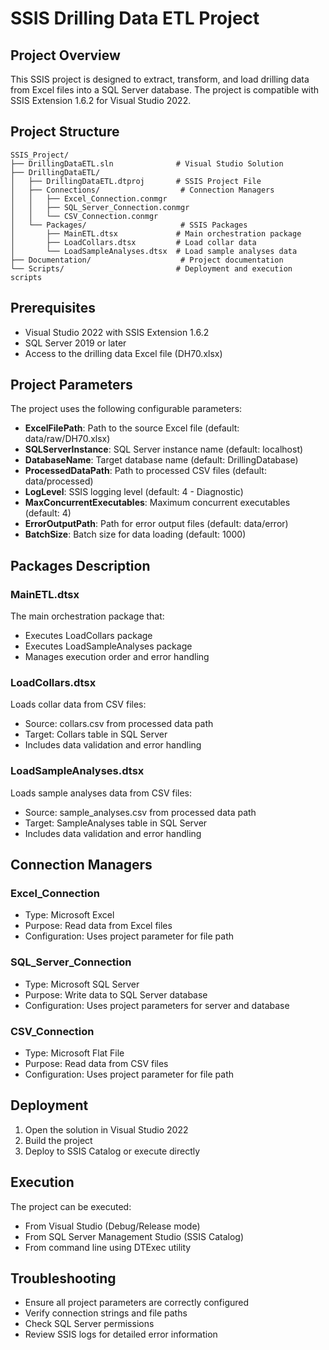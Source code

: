 # SSIS Drilling Data ETL Project

## Project Overview
This SSIS project is designed to extract, transform, and load drilling data from Excel files into a SQL Server database. The project is compatible with SSIS Extension 1.6.2 for Visual Studio 2022.

## Project Structure
```
SSIS_Project/
├── DrillingDataETL.sln              # Visual Studio Solution
├── DrillingDataETL/
│   ├── DrillingDataETL.dtproj       # SSIS Project File
│   ├── Connections/                  # Connection Managers
│   │   ├── Excel_Connection.conmgr
│   │   ├── SQL_Server_Connection.conmgr
│   │   └── CSV_Connection.conmgr
│   └── Packages/                     # SSIS Packages
│       ├── MainETL.dtsx             # Main orchestration package
│       ├── LoadCollars.dtsx         # Load collar data
│       └── LoadSampleAnalyses.dtsx  # Load sample analyses data
├── Documentation/                    # Project documentation
└── Scripts/                         # Deployment and execution scripts
```

## Prerequisites
- Visual Studio 2022 with SSIS Extension 1.6.2
- SQL Server 2019 or later
- Access to the drilling data Excel file (DH70.xlsx)

## Project Parameters
The project uses the following configurable parameters:
- **ExcelFilePath**: Path to the source Excel file (default: data/raw/DH70.xlsx)
- **SQLServerInstance**: SQL Server instance name (default: localhost)
- **DatabaseName**: Target database name (default: DrillingDatabase)
- **ProcessedDataPath**: Path to processed CSV files (default: data/processed)
- **LogLevel**: SSIS logging level (default: 4 - Diagnostic)
- **MaxConcurrentExecutables**: Maximum concurrent executables (default: 4)
- **ErrorOutputPath**: Path for error output files (default: data/error)
- **BatchSize**: Batch size for data loading (default: 1000)

## Packages Description

### MainETL.dtsx
The main orchestration package that:
- Executes LoadCollars package
- Executes LoadSampleAnalyses package
- Manages execution order and error handling

### LoadCollars.dtsx
Loads collar data from CSV files:
- Source: collars.csv from processed data path
- Target: Collars table in SQL Server
- Includes data validation and error handling

### LoadSampleAnalyses.dtsx
Loads sample analyses data from CSV files:
- Source: sample_analyses.csv from processed data path
- Target: SampleAnalyses table in SQL Server
- Includes data validation and error handling

## Connection Managers

### Excel_Connection
- Type: Microsoft Excel
- Purpose: Read data from Excel files
- Configuration: Uses project parameter for file path

### SQL_Server_Connection
- Type: Microsoft SQL Server
- Purpose: Write data to SQL Server database
- Configuration: Uses project parameters for server and database

### CSV_Connection
- Type: Microsoft Flat File
- Purpose: Read data from CSV files
- Configuration: Uses project parameter for file path

## Deployment
1. Open the solution in Visual Studio 2022
2. Build the project
3. Deploy to SSIS Catalog or execute directly

## Execution
The project can be executed:
- From Visual Studio (Debug/Release mode)
- From SQL Server Management Studio (SSIS Catalog)
- From command line using DTExec utility

## Troubleshooting
- Ensure all project parameters are correctly configured
- Verify connection strings and file paths
- Check SQL Server permissions
- Review SSIS logs for detailed error information